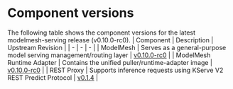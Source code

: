 # Component versions

The following table shows the component versions for the latest modelmesh-serving release (v0.10.0-rc0).
| Component | Description | Upstream Revision |
| - | - | - |
| ModelMesh | Serves as a general-purpose model serving management/routing layer | [v0.10.0-rc0](https://github.com/kserve/modelmesh/tree/v0.10.0-rc0) |
| ModelMesh Runtime Adapter | Contains the unified puller/runtime-adapter image | [v0.10.0-rc0](https://github.com/kserve/modelmesh-runtime-adapter/tree/v0.10.0-rc0) |
| REST Proxy | Supports inference requests using KServe V2 REST Predict Protocol | [v0.1.4](https://github.com/kserve/rest-proxy/tree/v0.1.4) |
